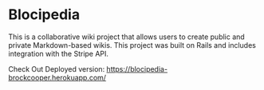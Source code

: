 # Blocipedia

This is a collaborative wiki project that allows users to create public and private Markdown-based wikis. This project was built on Rails and includes integration with the Stripe API.

Check Out Deployed version: https://blocipedia-brockcooper.herokuapp.com/

